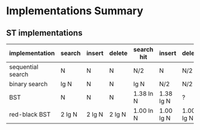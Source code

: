 # Implementations Summary

## ST implementations

| implementation    | search | insert | delete | search hit | insert    | delete    | ordered it? | key i/f
| --------------    | ------ | ------ | ------ | ---------- | ------    | --------- | ----------- | -------
| sequential search |   N    |   N    |   N    |    N/2     |   N       |    N/2    |     no      | equals()
| binary search     |  lg N  |   N    |   N    |   lg N     |  N/2      |    N/2    |    yes      | compareTo()
| BST               |   N    |   N    |   N    | 1.38 ln N  | 1.38 lg N |     ?     |    yes      | compareTo()
| red-black BST     | 2 lg N | 2 lg N | 2 lg N | 1.00 ln N  | 1.00 lg N | 1.00 lg N |    yes      | compareTo()
